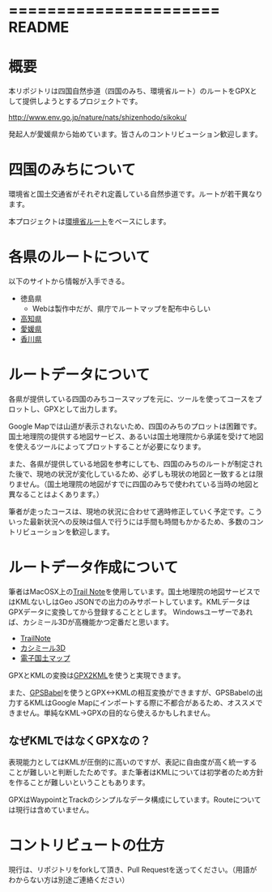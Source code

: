 ======================
README
======================

# 概要

本リポジトリは四国自然歩道（四国のみち、環境省ルート）のルートをGPXとして提供しようとするプロジェクトです。

http://www.env.go.jp/nature/nats/shizenhodo/sikoku/

発起人が愛媛県から始めています。皆さんのコントリビューション歓迎します。

# 四国のみちについて

環境省と国土交通省がそれぞれ定義している自然歩道です。ルートが若干異なります。

本プロジェクトは[環境省ルート](http://www.env.go.jp/nature/nats/shizenhodo/sikoku/)をベースにします。

# 各県のルートについて

以下のサイトから情報が入手できる。

* 徳島県
  * Webは製作中だが、県庁でルートマップを配布中らしい
* [高知県](http://www.pref.kochi.lg.jp/soshiki/030701/michi.html)
* [愛媛県](http://www.pref.ehime.jp/h15800/e-shizen_k/shikoku/index.html)
* [香川県](http://www.pref.kagawa.jp/kankyo/shizen/you-fo/you-fo/index.html)

# ルートデータについて

各県が提供している四国のみちコースマップを元に、ツールを使ってコースをプロットし、GPXとして出力します。

Google Mapでは山道が表示されないため、四国のみちのプロットは困難です。国土地理院の提供する地図サービス、あるいは国土地理院から承諾を受けて地図を使えるツールによってプロットすることが必要になります。

また、各県が提供している地図を参考にしても、四国のみちのルートが制定された後で、現地の状況が変化しているため、必ずしも現状の地図と一致するとは限りません。（国土地理院の地図がすでに四国のみちで使われている当時の地図と異なることはよくあります。）

筆者が走ったコースは、現地の状況に合わせて適時修正していく予定です。こういった最新状況への反映は個人で行うには手間も時間もかかるため、多数のコントリビューションを歓迎します。

# ルートデータ作成について

筆者はMacOSX上の[Trail Note](http://trail-note.com)を使用しています。国土地理院の地図サービスではKMLないしはGeo JSONでの出力のみサポートしています。KMLデータはGPXデータに変換してから登録することとします。
Windowsユーザーであれば、カシミール3Dが高機能かつ定番だと思います。

* [TrailNote](http://trail-note.com)
* [カシミール3D](http://www.kashmir3d.com/)
* [電子国土マップ](http://maps.gsi.go.jp/)

GPXとKMLの変換は[GPX2KML](http://gpx2kml.com)を使うと実現できます。

また、[GPSBabel](http://www.gpsbabel.org/)を使うとGPX<->KMLの相互変換ができますが、GPSBabelの出力するKMLはGoogle Mapにインポートする際に不都合があるため、オススメできません。単純なKML->GPXの目的なら使えるかもしれません。

## なぜKMLではなくGPXなの？

表現能力としてはKMLが圧倒的に高いのですが、表記に自由度が高く統一することが難しいと判断したためです。また筆者はKMLについては初学者のため方針を作ることが難しいということもあります。

GPXはWaypointとTrackのシンプルなデータ構成にしています。Routeについては現行は含めていません。

# コントリビュートの仕方

現行は、リポジトリをforkして頂き、Pull Requestを送ってください。（用語がわからない方は別途ご連絡ください）



